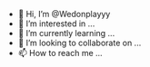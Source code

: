 - 👋 Hi, I’m @Wedonplayyy
- 👀 I’m interested in ...
- 🌱 I’m currently learning ...
- 💞️ I’m looking to collaborate on ...
- 📫 How to reach me ...

<!---
Wedonplayyy/Wedonplayyy is a ✨ special ✨ repository because its `README.md` (this file) appears on your GitHub profile.
You can click the Preview link to take a look at your changes.
--->
